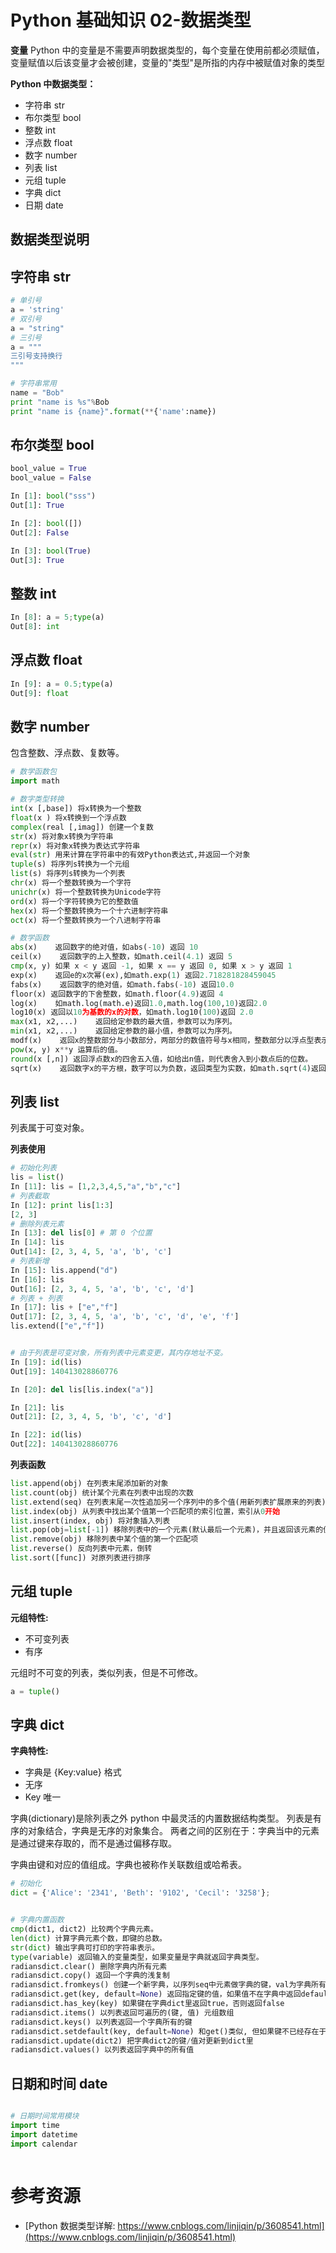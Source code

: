 # Python 基础知识 02-数据类型

**变量** Python 中的变量是不需要声明数据类型的，每个变量在使用前都必须赋值，变量赋值以后该变量才会被创建，变量的"类型"是所指的内存中被赋值对象的类型

**Python 中数据类型：**

- 字符串 str
- 布尔类型 bool
- 整数 int
- 浮点数 float
- 数字 number
- 列表 list
- 元组 tuple
- 字典 dict
- 日期 date

## 数据类型说明

## 字符串 str

```python
# 单引号
a = 'string'
# 双引号
a = "string"
# 三引号
a = """
三引号支持换行
"""

# 字符串常用
name = "Bob"
print "name is %s"%Bob
print "name is {name}".format(**{'name':name})

```

## 布尔类型 bool

```python
bool_value = True
bool_value = False

In [1]: bool("sss")
Out[1]: True

In [2]: bool([])
Out[2]: False

In [3]: bool(True)
Out[3]: True
```

## 整数 int

```python
In [8]: a = 5;type(a)
Out[8]: int

```

## 浮点数 float

```python
In [9]: a = 0.5;type(a)
Out[9]: float
```

## 数字 number

包含整数、浮点数、复数等。

```python
# 数学函数包
import math

# 数字类型转换
int(x [,base]) 将x转换为一个整数
float(x ) 将x转换到一个浮点数
complex(real [,imag]) 创建一个复数
str(x) 将对象x转换为字符串
repr(x) 将对象x转换为表达式字符串
eval(str) 用来计算在字符串中的有效Python表达式,并返回一个对象
tuple(s) 将序列s转换为一个元组
list(s) 将序列s转换为一个列表
chr(x) 将一个整数转换为一个字符
unichr(x) 将一个整数转换为Unicode字符
ord(x) 将一个字符转换为它的整数值
hex(x) 将一个整数转换为一个十六进制字符串
oct(x) 将一个整数转换为一个八进制字符串

# 数学函数
abs(x)    返回数字的绝对值，如abs(-10) 返回 10
ceil(x)    返回数字的上入整数，如math.ceil(4.1) 返回 5
cmp(x, y) 如果 x < y 返回 -1, 如果 x == y 返回 0, 如果 x > y 返回 1
exp(x)    返回e的x次幂(ex),如math.exp(1) 返回2.718281828459045
fabs(x)    返回数字的绝对值，如math.fabs(-10) 返回10.0
floor(x) 返回数字的下舍整数，如math.floor(4.9)返回 4
log(x)    如math.log(math.e)返回1.0,math.log(100,10)返回2.0
log10(x) 返回以10为基数的x的对数，如math.log10(100)返回 2.0
max(x1, x2,...)    返回给定参数的最大值，参数可以为序列。
min(x1, x2,...)    返回给定参数的最小值，参数可以为序列。
modf(x)    返回x的整数部分与小数部分，两部分的数值符号与x相同，整数部分以浮点型表示。
pow(x, y) x**y 运算后的值。
round(x [,n]) 返回浮点数x的四舍五入值，如给出n值，则代表舍入到小数点后的位数。
sqrt(x)    返回数字x的平方根，数字可以为负数，返回类型为实数，如math.sqrt(4)返回 2+0j
```

## 列表 list

列表属于可变对象。

**列表使用**

```python
# 初始化列表
lis = list()
In [11]: lis = [1,2,3,4,5,"a","b","c"]
# 列表截取
In [12]: print lis[1:3]
[2, 3]
# 删除列表元素
In [13]: del lis[0] # 第 0 个位置
In [14]: lis
Out[14]: [2, 3, 4, 5, 'a', 'b', 'c']
# 列表新增
In [15]: lis.append("d")
In [16]: lis
Out[16]: [2, 3, 4, 5, 'a', 'b', 'c', 'd']
# 列表 + 列表
In [17]: lis + ["e","f"]
Out[17]: [2, 3, 4, 5, 'a', 'b', 'c', 'd', 'e', 'f']
lis.extend(["e","f"])


# 由于列表是可变对象，所有列表中元素变更，其内存地址不变。
In [19]: id(lis)
Out[19]: 140413028860776

In [20]: del lis[lis.index("a")]

In [21]: lis
Out[21]: [2, 3, 4, 5, 'b', 'c', 'd']

In [22]: id(lis)
Out[22]: 140413028860776
```

**列表函数**

```python
list.append(obj) 在列表末尾添加新的对象
list.count(obj) 统计某个元素在列表中出现的次数
list.extend(seq) 在列表末尾一次性追加另一个序列中的多个值(用新列表扩展原来的列表)
list.index(obj) 从列表中找出某个值第一个匹配项的索引位置，索引从0开始
list.insert(index, obj) 将对象插入列表
list.pop(obj=list[-1]) 移除列表中的一个元素(默认最后一个元素)，并且返回该元素的值
list.remove(obj) 移除列表中某个值的第一个匹配项
list.reverse() 反向列表中元素，倒转
list.sort([func]) 对原列表进行排序
```

## 元组 tuple

**元组特性:**

- 不可变列表
- 有序

元组时不可变的列表，类似列表，但是不可修改。

```python
a = tuple()
```

## 字典 dict

**字典特性:**

- 字典是 {Key:value} 格式
- 无序
- Key 唯一

字典(dictionary)是除列表之外 python 中最灵活的内置数据结构类型。
列表是有序的对象结合，字典是无序的对象集合。
两者之间的区别在于：字典当中的元素是通过键来存取的，而不是通过偏移存取。

字典由键和对应的值组成。字典也被称作关联数组或哈希表。

```python
# 初始化
dict = {'Alice': '2341', 'Beth': '9102', 'Cecil': '3258'};


# 字典内置函数
cmp(dict1, dict2) 比较两个字典元素。
len(dict) 计算字典元素个数，即键的总数。
str(dict) 输出字典可打印的字符串表示。
type(variable) 返回输入的变量类型，如果变量是字典就返回字典类型。
radiansdict.clear() 删除字典内所有元素
radiansdict.copy() 返回一个字典的浅复制
radiansdict.fromkeys() 创建一个新字典，以序列seq中元素做字典的键，val为字典所有键对应的初始值
radiansdict.get(key, default=None) 返回指定键的值，如果值不在字典中返回default值
radiansdict.has_key(key) 如果键在字典dict里返回true，否则返回false
radiansdict.items() 以列表返回可遍历的(键, 值) 元组数组
radiansdict.keys() 以列表返回一个字典所有的键
radiansdict.setdefault(key, default=None) 和get()类似, 但如果键不已经存在于字典中，将会添加键并将值设为default
radiansdict.update(dict2) 把字典dict2的键/值对更新到dict里
radiansdict.values() 以列表返回字典中的所有值
```

## 日期和时间 date

```python

# 日期时间常用模块
import time
import datetime
import calendar



```

# 参考资源

- [Python 数据类型详解: https://www.cnblogs.com/linjiqin/p/3608541.html](https://www.cnblogs.com/linjiqin/p/3608541.html)
